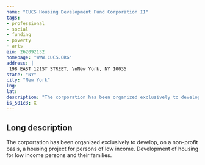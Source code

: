 ```yaml
---
name: "CUCS Housing Development Fund Corporation II"
tags:
- professional
- social
- funding
- poverty
- arts
ein: 262092132
homepage: "WWW.CUCS.ORG"
address: |
 198 EAST 121ST STREET, \nNew York, NY 10035
state: "NY"
city: "New York"
lng: 
lat: 
description: "The corporation has been organized exclusively to develop, on a non-profit basis, a housing project for persons of low income. "
is_501c3: X
---
```


## Long description

The corportation has been organized exclusively to develop, on a non-profit basis, a housing project for persons of low income. Development of housing for low income persons and their families. 
